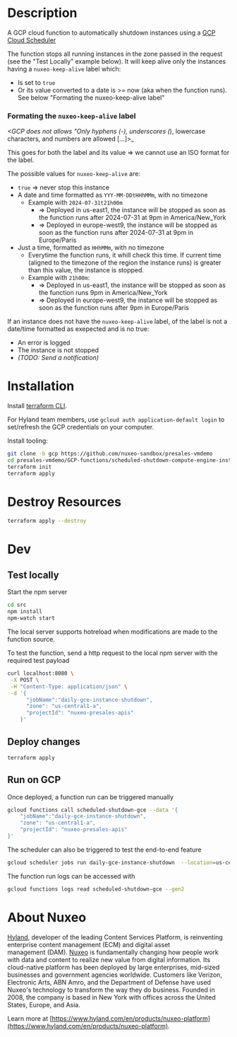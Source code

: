 # Description

A GCP cloud function to automatically shutdown instances using a [GCP Cloud Scheduler](https://console.cloud.google.com/cloudscheduler)

The function stops all running instances in the zone passed in the request (see the "Test Locally" example below). It will keep alive only the instances having a `nuxeo-keep-alive` label which:

* Is set to `true`
* Or its value converted to a date is >= now (aka when the function runs). See below "Formating the nuxeo-keep-alive label"


### Formating the `nuxeo-keep-alive` label

_<GCP does not allows "Only hyphens (-), underscores (_), lowercase characters, and numbers are allowed [...]>_

This goes for both the label and its value => we cannot use an ISO format for the label.

The possible values for `nuxeo-keep-alive` are:

* `true` => never stop this instance
* A date and time formatted as `YYY-MM-DDtHHhMMm`, with no timezone
  * Example with `2024-07-31t21h00m`
    * => Deployed in us-east1, the instance will be stopped as soon as the function runs after 2024-07-31 at 9pm in America/New_York
    * => Deployed in europe-west9, the instance will be stopped as soon as the function runs after 2024-07-31 at 9pm in Europe/Paris
* Just a time, formatted as `HHhMMm`, with no timezone
  * Everytime the function runs, it whill check this time. If current time (aligned to the timezone of the region the instance runs) is greater than this value, the instance is stopped.
  * Example with `21h00m`:
    * => Deployed in us-east1, the instance will be stopped as soon as the function runs 9pm in America/New_York
    * => Deployed in europe-west9, the instance will be stopped as soon as the function runs after 9pm in Europe/Paris


If an instance does not have the `nuxeo-keep-alive` label, of the label is not a date/time formatted as exepected and is no true:

* An error is logged
* The instance is not stopped
* _(TODO: Send a notification)_


# Installation

Install [terraform CLI](https://developer.hashicorp.com/terraform/tutorials/gcp-get-started/install-cli).

For Hyland team members, use `gcloud auth application-default login` to set/refresh the GCP credentials on your computer.

Install tooling:

```bash
git clone -b gcp https://github.com/nuxeo-sandbox/presales-vmdemo
cd presales-vmdemo/GCP-functions/scheduled-shutdown-compute-engine-instance
terraform init
terraform apply
```

# Destroy Resources

```bash
terraform apply --destroy
```

# Dev
## Test locally
Start the npm server

```bash
cd src
npm install
npm-watch start
```

The local server supports hotreload when modifications are made to the function source.

To test the function, send a http request to the local npm server with the required test payload

```bash
curl localhost:8080 \
 -X POST \
 -H "Content-Type: application/json" \
 -d '{
      "jobName":"daily-gce-instance-shutdown",
      "zone": "us-central1-a",
      "projectId": "nuxeo-presales-apis"
    }'
```

## Deploy changes 

```bash
terraform apply
```

## Run on GCP

Once deployed, a function run can be triggered manually

```bash
gcloud functions call scheduled-shutdown-gce --data '{
    "jobName":"daily-gce-instance-shutdown",
    "zone": "us-central1-a",
    "projectId": "nuxeo-presales-apis"
}'
```

The scheduler can also be triggered to test the end-to-end feature

```bash
gcloud scheduler jobs run daily-gce-instance-shutdown  --location=us-central1
```

The function run logs can be accessed with 

```bash
gcloud functions logs read scheduled-shutdown-gce --gen2
```

# About Nuxeo

[Hyland](https://www.hyland.com), developer of the leading Content Services Platform, is reinventing enterprise content management (ECM) and digital asset management (DAM). [Nuxeo](https://www.hyland.com/en/products/nuxeo-platform) is fundamentally changing how people work with data and content to realize new value from digital information. Its cloud-native platform has been deployed by large enterprises, mid-sized businesses and government agencies worldwide. Customers like Verizon, Electronic Arts, ABN Amro, and the Department of Defense have used Nuxeo's technology to transform the way they do business. Founded in 2008, the company is based in New York with offices across the United States, Europe, and Asia.

Learn more at [https://www.hyland.com/en/products/nuxeo-platform](https://www.hyland.com/en/products/nuxeo-platform).